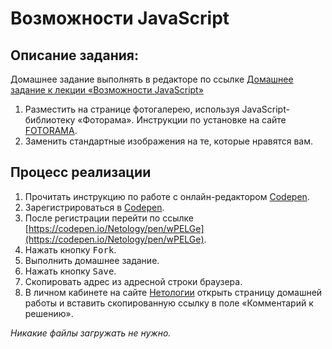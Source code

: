 Возможности JavaScript
===

## Описание задания:

Домашнее задание выполнять в редакторе по ссылке [Домашнее задание к лекции «Возможности JavaScript»](https://codepen.io/Netology/pen/wPELGe)

1. Разместить на странице фотогалерею, используя JavaScript-библиотеку «Фоторама». Инструкции по установке на сайте [FOTORAMA](http://fotorama.io/).
2. Заменить стандартные изображения на те, которые нравятся вам.

## Процесс реализации

1. Прочитать инструкцию по работе с онлайн-редактором [Codepen](https://netology-university.bitbucket.io/guides/wm/codepen-guide/).
2. Зарегистрироваться в [Codepen](https://codepen.io).
3. После регистрации перейти по ссылке [https://codepen.io/Netology/pen/wPELGe](https://codepen.io/Netology/pen/wPELGe).
4. Нажать кнопку <kbd>Fork</kbd>.
5. Выполнить домашнее задание.
6. Нажать кнопку <kbd>Save</kbd>.
7. Скопировать адрес из адресной строки браузера.
8. В личном кабинете на сайте [Нетологии](https://netology.ru/) открыть страницу домашней работы и вставить скопированную ссылку в поле «Комментарий к решению».

*Никакие файлы загружать не нужно.*
